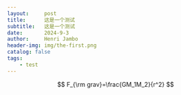 ```yaml
---
layout:     post
title:      这是一个测试
subtitle:   这是一个测试
date:       2024-9-3
author:     Henri Jambo
header-img: img/the-first.png
catalog: false
tags:
    - test
---
```



$$
F_{\rm grav}=\frac{GM_1M_2}{r^2}
$$
